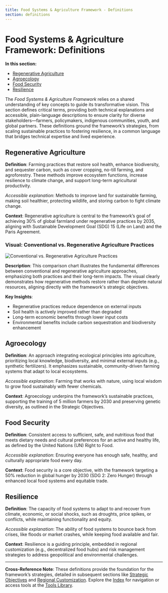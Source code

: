 ```yaml
---
title: Food Systems & Agriculture Framework - Definitions
section: definitions
---
```


# Food Systems & Agriculture Framework: Definitions

**In this section:**
- [Regenerative Agriculture](#regenerative-agriculture)
- [Agroecology](#agroecology)
- [Food Security](#food-security)
- [Resilience](#resilience)

The *Food Systems & Agriculture Framework* relies on a shared understanding of key concepts to guide its transformative vision. This section defines critical terms, providing both technical explanations and accessible, plain-language descriptions to ensure clarity for diverse stakeholders—farmers, policymakers, indigenous communities, youth, and global partners. These definitions ground the framework’s strategies, from scaling sustainable practices to fostering resilience, in a common language that bridges technical expertise and lived experience.

## <a id="regenerative-agriculture"></a>Regenerative Agriculture
**Definition**: Farming practices that restore soil health, enhance biodiversity, and sequester carbon, such as cover cropping, no-till farming, and agroforestry. These methods improve ecosystem functions, increase resilience to climate change, and support long-term agricultural productivity.

*Accessible explanation*: Methods to improve land for sustainable farming, making soil healthier, protecting wildlife, and storing carbon to fight climate change.

**Context**: Regenerative agriculture is central to the framework’s goal of achieving 30% of global farmland under regenerative practices by 2035, aligning with Sustainable Development Goal (SDG) 15 (Life on Land) and the Paris Agreement.

### Visual: Conventional vs. Regenerative Agriculture Practices
![Conventional vs. Regenerative Agriculture Practices](/images/frameworks/food-systems/agriculture-comparison-chart.svg)

**Description**: This comparison chart illustrates the fundamental differences between conventional and regenerative agriculture approaches, emphasizing both practices and their long-term impacts. The visual clearly demonstrates how regenerative methods restore rather than deplete natural resources, aligning directly with the framework's strategic objectives.

**Key Insights**:
- Regenerative practices reduce dependence on external inputs
- Soil health is actively improved rather than degraded
- Long-term economic benefits through lower input costs
- Environmental benefits include carbon sequestration and biodiversity enhancement

## <a id="agroecology"></a>Agroecology
**Definition**: An approach integrating ecological principles into agriculture, prioritizing local knowledge, biodiversity, and minimal external inputs (e.g., synthetic fertilizers). It emphasizes sustainable, community-driven farming systems that adapt to local ecosystems.

*Accessible explanation*: Farming that works with nature, using local wisdom to grow food sustainably with fewer chemicals.

**Context**: Agroecology underpins the framework’s sustainable practices, supporting the training of 5 million farmers by 2030 and preserving genetic diversity, as outlined in the Strategic Objectives.

## <a id="food-security"></a>Food Security
**Definition**: Consistent access to sufficient, safe, and nutritious food that meets dietary needs and cultural preferences for an active and healthy life, as defined by the United Nations (UN) Right to Food.

*Accessible explanation*: Ensuring everyone has enough safe, healthy, and culturally appropriate food every day.

**Context**: Food security is a core objective, with the framework targeting a 50% reduction in global hunger by 2030 (SDG 2: Zero Hunger) through enhanced local food systems and equitable trade.

## <a id="resilience"></a>Resilience
**Definition**: The capacity of food systems to adapt to and recover from climate, economic, or social shocks, such as droughts, price spikes, or conflicts, while maintaining functionality and equity.

*Accessible explanation*: The ability of food systems to bounce back from crises, like floods or market crashes, while keeping food available and fair.

**Context**: Resilience is a guiding principle, embedded in regional customization (e.g., decentralized food hubs) and risk management strategies to address geopolitical and environmental challenges.

---

**Cross-Reference Note**: These definitions provide the foundation for the framework’s strategies, detailed in subsequent sections like [Strategic Objectives](/frameworks/food-systems-and-agriculture#strategic-objectives) and [Regional Customization](/frameworks/food-systems-and-agriculture#regional-customization). Explore the [Index](/frameworks/food-systems-and-agriculture) for navigation or access tools at the [Tools Library](/frameworks/tools/food-systems).
